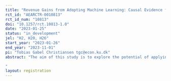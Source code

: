 ```yaml
---
title: "Revenue Gains from Adopting Machine Learning: Causal Evidence from Tax Audit Selection"
rct_id: "AEARCTR-0010813"
rct_id_num: "10813"
doi: "10.1257/rct.10813-1.0"
date: "2023-01-25"
status: "in_development"
jel: "H2, H20, H26"
start_year: "2023-01-26"
end_year: "2023-11-01"
pi: "Tobias Gabel Christiansen tgc@econ.ku.dk"
abstract: "The aim of this study is to explore the potential of applying machine learning (ML) to improve the efficiency of tax auditing and increase revenue gains through targeted audits. Together with the Danish Tax Agency, we are assessing the use of ML in identifying non-compliant claims of dividend withholding tax by training a model on past audits and comparing claims with different risk scores. Furthermore, we are examining the use of ML in prioritizing claims across various types of audits e.g. full-scope and limited-scope, by randomly assigning claims with different risk scores to different types of audits. The goal of this study is to showcase how machine learning can improve the selection process for dividend withholding tax claims.
"
layout: registration
---
```


